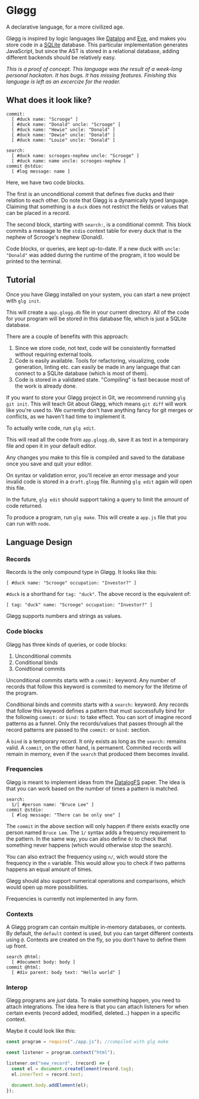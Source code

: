 # Gløgg

A declarative language, for a more civilized age.

Gløgg is inspired by logic languages like [Datalog](https://en.wikipedia.org/wiki/Datalog) and [Eve](https://witheve.com/), and makes you store code in a [SQLite](https://sqlite.org/) database.
This particular implementation generates JavaScript, but since the AST is stored in a relational database, adding different backends should be relatively easy.

_This is a proof of concept. This language was the result of a week-long personal hackaton. It has bugs. It has missing features. Finishing this language is left as an excercize for the reader._

## What does it look like?

```
commit:
  [ #duck name: "Scrooge" ]
  [ #duck name: "Donald" uncle: "Scrooge" ]
  [ #duck name: "Hewie" uncle: "Donald" ]
  [ #duck name: "Dewie" uncle: "Donald" ]
  [ #duck name: "Louie" uncle: "Donald" ]

search:
  [ #duck name: scrooges-nephew uncle: "Scrooge" ]
  [ #duck name: name uncle: scrooges-nephew ]
commit @stdio:
  [ #log message: name ]
```

Here, we have two code blocks.

The first is an unconditional commit that defines five ducks and their relation to each other.
Do note that Gløgg is a dynamically typed language. Claiming that something is a `duck` does not
restrict the fields or values that can be placed in a record.

The second block, starting with `search:`, is a conditional commit. This block commits a message
to the `stdio` context table for every duck that is the nephew of Scrooge's nephew (Donald).

Code blocks, or queries, are kept up-to-date. If a new duck with `uncle: "Donald"` was added
during the runtime of the program, it too would be printed to the terminal.

## Tutorial

Once you have Gløgg installed on your system, you can start a new project with `glg init`.

This will create a `app.glogg.db` file in your current directory. All of the code for your program
will be stored in this database file, which is just a SQLite database.

There are a couple of benefits with this approach:

1. Since we store code, not text, code will be consistently formatted without requiring external tools.
2. Code is easily available. Tools for refactoring, visualizing, code generation, linting etc. can easily be made
   in any language that can connect to a SQLite database (which is most of them).
3. Code is stored in a validated state. "Compiling" is fast because most of the work is already done.

If you want to store your Gløgg project in Git, we recommend running `glg git init`. This will teach Git about
Gløgg, which means `git diff` will work like you're used to. We currently don't have anything fancy for git merges
or conflicts, as we haven't had time to implement it.

To actually write code, run `glg edit`.

This will read all the code from `app.glogg.db`, save it as text in a temporary file and open it in your default editor.

Any changes you make to this file is compiled and saved to the database once you save and quit your editor.

On syntax or validation error, you'll receive an error message and your invalid code is stored in a `draft.glogg` file.
Running `glg edit` again will open this file.

In the future, `glg edit` should support taking a query to limit the amount of code returned.

To produce a program, run `glg make`. This will create a `app.js` file that you can run with `node`.

## Language Design

### Records

Records is the only compound type in Gløgg. It looks like this:

```
[ #duck name: "Scrooge" occupation: "Investor?" ]
```

`#duck` is a shorthand for `tag: "duck"`. The above record is the equivalent of:

```
[ tag: "duck" name: "Scrooge" occupation: "Investor?" ]
```

Gløgg supports numbers and strings as values.

### Code blocks

Gløgg has three kinds of queries, or code blocks:

1. Unconditional commits
2. Conditional binds
3. Conidtional commits

Unconditional commits starts with a `commit:` keyword. Any number of records that follow this keyword is commited
to memory for the lifetime of the program.

Conditional binds and commits starts with a `search:` keyword. Any records that follow this keyword defines a
pattern that must successfully bind for the following `commit:` or `bind:` to take effect. You can sort of imagine
record patterns as a funnel. Only the records/values that passes through all the record patterns are passed to the
`commit:` or `bind:` section.

A `bind` is a temporary record. It only exists as long as the `search:` remains valid. A `commit`, on the other
hand, is permanent. Commited records will remain in memory, even if the `search` that produced them becomes invalid.

### Frequencies

Gløgg is meant to implement ideas from the [DatalogFS](https://web.cs.ucla.edu/~zaniolo/papers/datalogFS.pdf) paper.
The idea is that you can work based on the number of times a pattern is matched.

```
search:
  1/[ #person name: "Bruce Lee" ]
commit @stdio:
  [ #log message: "There can be only one" ]
```

The `commit` in the above section will only happen if there exists exactly one person named `Bruce Lee`. The `1/` syntax
adds a frequency requirement to the pattern. In the same way, you can also define `0/` to check that something never
happens (which would otherwise stop the search).

You can also extract the frequency using `n/`, wich would store the frequency in the `n` variable. This would allow you
to check if two patterns happens an equal amount of times.

Gløgg should also support numerical operations and comparisons, which would open up more possibilities.

Frequencies is currently not implemented in any form.

### Contexts

A Gløgg program can contain multiple in-memory databases, or contexts. By default, the `default` context is used,
but you can target different contexts using `@`. Contexts are created on the fly, so you don't have to define them
up front.

```
search @html:
  [ #document body: body ]
commit @html:
  [ #div parent: body text: "Hello world" ]
```

### Interop

Gløgg programs are _just_ data. To make something happen, you need to attach integrations. The idea here is that
you can attach listeners for when certain events (record added, modified, deleted...) happen in a specific context.

Maybe it could look like this:

```js
const program = require("./app.js"); //compiled with glg make

const listener = program.context("html");

listener.on("new_record", (record) => {
  const el = document.createElement(record.tag);
  el.innerText = record.text;

  document.body.addElement(el);
});
```
